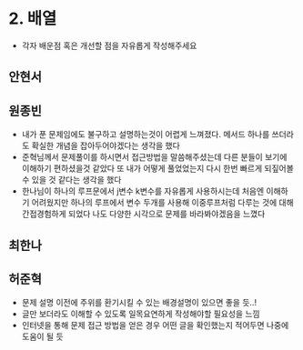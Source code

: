 # 2. 배열 

- 각자 배운점 혹은 개선할 점을 자유롭게 작성해주세요


## 안현서

## 원종빈
- 내가 푼 문제임에도 불구하고 설명하는것이 어렵게 느껴졌다. 메서드 하나를 쓰더라도 확실한 개념을 잡아두어야겠다는 생각을 했다
- 준혁님께서 문제풀이를 하시면서 접근방법을 말씀해주셨는데 다른 분들이 보기에 이해하기 편하셨을것 같았다 또 내가 어떻게 풀었었는지 다시 한번 빠르게 되짚어볼 수 있을 것 같다는 생각을 했다
- 한나님이 하나의 루프문에서 j변수 k변수를 자유롭게 사용하시는데 처음엔 이해하기 어려웠지만 하나의 루프에서 변수 두개를 사용해 이중루프처럼 다루는 것에 대해 간접경험하게 되었다 나도 다양한 시각으로 문제를 바라봐야겠음을 느꼈다

## 최한나

## 허준혁
- 문제 설명 이전에 주위를 환기시킬 수 있는 배경설명이 있으면 좋을 듯..!
- 글만 보더라도 이해할 수 있도록 일목요연하게 작성해야할 필요성을 느낌
- 인터넷을 통해 문제 접근 방법을 얻은 경우 어떤 글을 확인했는지 적어두면 나중에 도움이 될 듯

